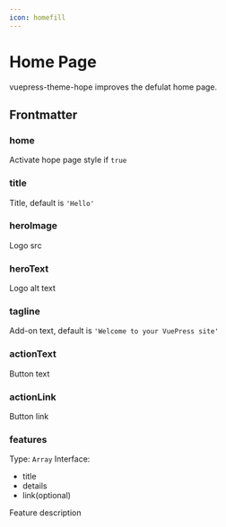 ```yaml
---
icon: homefill
---
```


# Home Page

vuepress-theme-hope improves the defulat home page.

## Frontmatter

### home

Activate hope page style if `true`

### title

Title, default is `'Hello'`

### heroImage

Logo src

### heroText

Logo alt text

### tagline

Add-on text, default is `'Welcome to your VuePress site'`

### actionText

Button text

### actionLink

Button link

### features

Type: `Array`
Interface:

- title
- details
- link(optional)

Feature description
